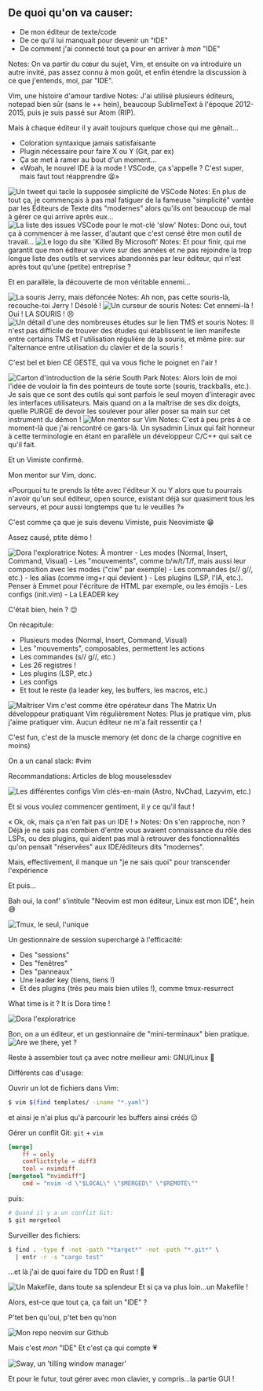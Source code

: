 ## De quoi qu'on va causer:

<ul role="list" class="custom-list-types">
  <li data-icon="💻">De mon éditeur de texte/code</li>
  <li data-icon="💪">De ce qu'il lui manquait pour devenir un "IDE"</li>
  <li data-icon="😎">De comment j'ai connecté tout ça pour en arriver à <em>mon</em> "IDE"</li>
</ul>
Notes: On va partir du cœur du sujet, Vim, et ensuite on va introduire un autre invité, pas assez connu à mon goût, et enfin étendre la discussion à ce que j'entends, moi, par "IDE".


Vim, une histoire d'amour tardive
Notes: J'ai utilisé plusieurs éditeurs, notepad bien sûr (sans le ++ hein), beaucoup SublimeText à l'époque 2012-2015, puis je suis passé sur Atom (RIP).

Mais à chaque éditeur il y avait toujours quelque chose qui me gênait…


- Coloration syntaxique jamais satisfaisante
- Plugin nécessaire pour faire X ou Y (Git, par ex)
- Ça se met à ramer au bout d'un moment…
- «Woah, le nouvel IDE à la mode ! VSCode, ça s'appelle ? C'est super, mais faut tout réapprendre 😫»


<img class="r-stretch" src="assets/twitter-vscode-confusing.png" alt="Un tweet qui tacle la supposée simplicité de VSCode">
Notes: En plus de tout ça, je commençais à pas mal fatiguer de la fameuse "simplicité" vantée par les Éditeurs de Texte dits "modernes" alors qu'ils ont beaucoup de mal à gérer ce qui arrive après eux…


<img class="r-stretch" src="assets/vscode-slow.png" alt="La liste des issues VSCode pour le mot-clé 'slow'">
Notes: Donc oui, tout ça à commencer à me lasser, d'autant que c'est censé être mon outil de travail…


<img class="r-stretch" src="assets/killed-by-microsoft.png" alt="Le logo du site 'Killed By Microsoft'">
Notes: Et pour finir, qui me garantit que mon éditeur va vivre sur des années et ne pas rejoindre la trop longue liste des outils et services abandonnés par leur éditeur, qui n'est après tout qu'une (petite) entreprise ?


Et en parallèle, la découverte de mon véritable ennemi…


<img src="assets/jerry-high.png" alt="La souris Jerry, mais défoncée">
Notes: Ah non, pas cette souris-là, recouche-toi Jerry ! Désolé !


<img class="r-stretch" src="assets/mouse-cursor.png" alt="Un curseur de souris">
Notes: Cet ennemi-là ! Oui ! LA SOURIS ! 😠


<img class="r-stretch" src="assets/rsi-mouse.png" alt="Un détail d'une des nombreuses études sur le lien TMS et souris">
Notes: Il n'est pas difficile de trouver des études qui établissent le lien manifeste entre certains TMS et l'utilisation régulière de la souris, et même pire: sur l'alternance entre utilisation du clavier et de la souris !

C'est bel et bien CE GESTE, qui va vous fiche le poignet en l'air !


<img class="r-stretch" src="assets/south-park-intro.jpg" alt="Carton d'introduction de la série South Park">
Notes: Alors loin de moi l'idée de vouloir la fin des pointeurs de toute sorte (souris, trackballs, etc.).
Je sais que ce sont des outils qui sont parfois le seul moyen d'interagir avec les interfaces utilisateurs.
Mais quand on a la maîtrise de ses dix doigts, quelle PURGE de devoir les soulever pour aller poser sa main sur cet instrument du démon !




<img class="r-stretch" src="assets/mon-vim-mentor.png" alt="Mon mentor sur Vim">
Notes: C'est à peu près à ce moment-là que j'ai rencontré ce gars-là. Un sysadmin Linux qui fait honneur à cette terminologie en étant en parallèle un développeur C/C++ qui sait ce qu'il fait.

Et un Vimiste confirmé.

Mon mentor sur Vim, donc.

«Pourquoi tu te prends la tête avec l'éditeur X ou Y alors que tu pourrais n'avoir qu'un seul éditeur, open source, existant déjà sur quasiment tous les serveurs, et pour aussi longtemps que tu le veuilles ?»

C'est comme ça que je suis devenu Vimiste, puis Neovimiste 😁



Assez causé, ptite démo !

<img class="r-stretch" src="assets/dora.png" alt="Dora l'exploratrice">
Notes: À montrer
- Les modes (Normal, Insert, Command, Visual)
- Les "mouvements", comme b/w/t/T/f, mais aussi leur composition avec les modes ("ciw" par exemple)
- Les commandes (s// g//, etc.)
- les alias (comme img+r qui devient <img >)
- Les plugins (LSP, l'IA, etc.). Penser à Emmet pour l'écriture de HTML par exemple, ou les émojis
- Les configs (init.vim)
- La LEADER key


C'était bien, hein ? 😌


On récapitule:
- Plusieurs modes (Normal, Insert, Command, Visual)
- Les "mouvements", composables, permettent les actions
- Les commandes (s// g//, etc.)
- Les 26 registres !
- Les plugins (LSP, etc.)
- Les configs
- Et tout le reste (la leader key, les buffers, les macros, etc.)


<img class="r-stretch" src="assets/mastering-vim.gif" alt="Maîtriser Vim c'est comme être opérateur dans The Matrix">
Un développeur pratiquant Vim régulièrement
Notes: Plus je pratique vim, plus j'aime pratiquer vim. Aucun éditeur ne m'a fait ressentir ça !

C'est fun, c'est de la muscle memory (et donc de la charge cognitive en moins)

On a un canal slack:  #vim

Recommandations: Articles de blog mouselessdev


<img class="r-stretch" src="assets/vim-configs.png" alt="Les différentes configs Vim clés-en-main (Astro, NvChad, Lazyvim, etc.)">

Et si vous voulez commencer gentiment, il y ce qu'il faut !


« Ok, ok, mais ça n'en fait pas un IDE ! »
Notes: On s'en rapproche, non ? Déjà je ne sais pas combien d'entre vous avaient connaissance du rôle des LSPs, ou des plugins, qui aident pas mal à retrouver des fonctionnalités qu'on pensait "réservées" aux IDE/éditeurs dits "modernes".

Mais, effectivement, il manque un "je ne sais quoi" pour transcender l'expérience

Et puis…


Bah oui, la conf' s'intitule "Neovim est mon éditeur, Linux est mon IDE", hein 😅


<img class="r-stretch" src="assets/tmux.jpg" alt="Tmux, le seul, l'unique">


Un gestionnaire de session superchargé à l'efficacité:
- Des "sessions"
- Des "fenêtres"
- Des "panneaux"
- Une leader key (tiens, tiens !)
- Et des plugins (très peu mais bien utiles !), comme tmux-resurrect


What time is it ? It is Dora time !

<img class="r-stretch" src="assets/dora.png" alt="Dora l'exploratrice">



Bon, on a un éditeur, et un gestionnaire de "mini-terminaux" bien pratique.
<img class="r-stretch" src="assets/are-we-there-yet.jpg" alt="Are we there, yet ?">


Reste à assembler tout ça avec notre meilleur ami: GNU/Linux 🤗


Différents cas d'usage:


Ouvrir un lot de fichiers dans Vim:

```bash
$ vim $(find templates/ -iname "*.yaml")
```
et ainsi je n'ai plus qu'à parcourir les buffers ainsi créés 😉


Gérer un conflit Git: `git` + `vim`
```toml
[merge]
	ff = only
	conflictstyle = diff3
	tool = nvimdiff
[mergetool "nvimdiff"]
	cmd = "nvim -d \"$LOCAL\" \"$MERGED\" \"$REMOTE\""
```

puis:

```bash
# Quand il y a un conflit Git:
$ git mergetool
```


Surveiller des fichiers:
```bash
$ find . -type f -not -path "*target*" -not -path "*.git*" \
  | entr -r -s "cargo test"
```

…et là j'ai de quoi faire du TDD en Rust ! 💪


<img class="r-stretch" src="assets/makefile.png" alt="Un Makefile, dans toute sa splendeur">
Et si ça va plus loin…un Makefile !



Alors, est-ce que tout ça, ça fait un "IDE" ?


P'tet ben qu'oui, p'tet ben qu'non


<img class="r-stretch" src="assets/my-neovim.png" alt="Mon repo neovim sur Github">

Mais c'est <em>mon</em> "IDE"
Et c'est ça qui compte 💗


<img class="r-stretch" src="assets/sway.png" alt="Sway, un 'tilling window manager'">

Et pour le futur, tout gérer avec mon clavier, y compris…la partie GUI !
